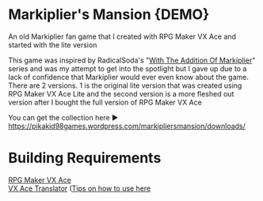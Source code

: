 # Markiplier's Mansion {DEMO}
An old Markiplier fan game that I created with RPG Maker VX Ace and started with the lite version

This game was inspired by RadicalSoda's "[With The Addition Of Markiplier](https://gamejolt.com/@RadicalSoda/games)" series and was my attempt to get into the spotlight but I gave up due to a lack of confidence that Markiplier would ever even know about the game. There are 2 versions. 1 is the original lite version that was created using RPG Maker VX Ace Lite and the second version is a more fleshed out version after I bought the full version of RPG Maker VX Ace

You can get the collection here ► https://pikakid98games.wordpress.com/markipliersmansion/downloads/

<h1>Building Requirements</h1>

[RPG Maker VX Ace](https://store.steampowered.com/app/220700)
\
[VX Ace Translator](https://github.com/AhmedAhmedEG/VX-Ace-Translator) ([Tips on how to use here](https://github.com/AhmedAhmedEG/VX-Ace-Translator?tab=readme-ov-file#how-to-build)